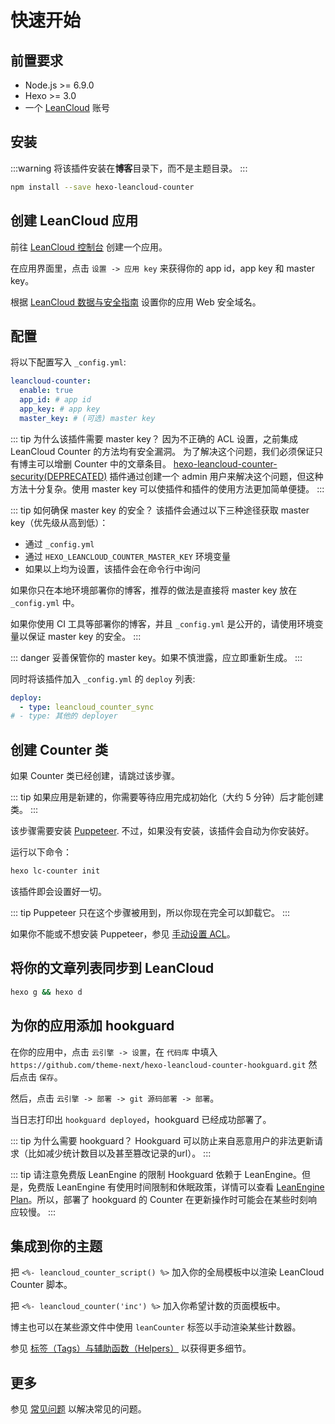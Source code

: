 # 快速开始

## 前置要求

- Node.js >= 6.9.0
- Hexo >= 3.0
- 一个 [LeanCloud](https://leancloud.cn) 账号

## 安装

:::warning
将该插件安装在**博客**目录下，而不是主题目录。
:::

```sh
npm install --save hexo-leancloud-counter
```

## 创建 LeanCloud 应用

前往 [LeanCloud 控制台](https://leancloud.cn/dashboard/) 创建一个应用。

在应用界面里，点击 `设置 -> 应用 key` 来获得你的 app id，app key 和 master key。

根据 [LeanCloud 数据与安全指南](https://leancloud.cn/docs/data_security.html#hash532104796) 设置你的应用 Web 安全域名。


## 配置

将以下配置写入 `_config.yml`:

```yaml
leancloud-counter:
  enable: true
  app_id: # app id
  app_key: # app key
  master_key: # (可选) master key
```

::: tip 为什么该插件需要 master key？
因为不正确的 ACL 设置，之前集成 LeanCloud Counter 的方法均有安全漏洞。
为了解决这个问题，我们必须保证只有博主可以增删 Counter 中的文章条目。
[hexo-leancloud-counter-security(DEPRECATED)](https://github.com/theme-next/hexo-leancloud-counter-security) 插件通过创建一个 admin 用户来解决这个问题，但这种方法十分复杂。使用 master key 可以使插件和插件的使用方法更加简单便捷。
:::

::: tip 如何确保 master key 的安全？
该插件会通过以下三种途径获取 master key（优先级从高到低）：
- 通过 `_config.yml`
- 通过 `HEXO_LEANCLOUD_COUNTER_MASTER_KEY` 环境变量
- 如果以上均为设置，该插件会在命令行中询问

如果你只在本地环境部署你的博客，推荐的做法是直接将 master key 放在 `_config.yml` 中。

如果你使用 CI 工具等部署你的博客，并且 `_config.yml` 是公开的，请使用环境变量以保证 master key 的安全。
:::

::: danger
妥善保管你的 master key。如果不慎泄露，应立即重新生成。
:::

同时将该插件加入 `_config.yml` 的 `deploy` 列表:

```yaml
deploy:
  - type: leancloud_counter_sync
# - type: 其他的 deployer
```

## 创建 Counter 类

如果 Counter 类已经创建，请跳过该步骤。

::: tip
如果应用是新建的，你需要等待应用完成初始化（大约 5 分钟）后才能创建类。
:::

该步骤需要安装 [Puppeteer](https://pptr.dev/). 不过，如果没有安装，该插件会自动为你安装好。

运行以下命令：

```sh
hexo lc-counter init
```

该插件即会设置好一切。

::: tip
Puppeteer 只在这个步骤被用到，所以你现在完全可以卸载它。
:::

如果你不能或不想安装 Puppeteer，参见 [手动设置 ACL](./manuallysetup)。

## 将你的文章列表同步到 LeanCloud

```sh
hexo g && hexo d
```

## 为你的应用添加 hookguard

在你的应用中，点击 `云引擎 -> 设置`，在 `代码库` 中填入 `https://github.com/theme-next/hexo-leancloud-counter-hookguard.git` 然后点击 `保存`。

然后，点击 `云引擎 -> 部署 -> git 源码部署 -> 部署`。

当日志打印出 `hookguard deployed`，hookguard 已经成功部署了。

::: tip 为什么需要 hookguard？
Hookguard 可以防止来自恶意用户的非法更新请求（比如减少统计数目以及甚至篡改记录的url）。
:::

::: tip 请注意免费版 LeanEngine 的限制
Hookguard 依赖于 LeanEngine。但是，免费版 LeanEngine 有使用时间限制和休眠政策，详情可以查看 [LeanEngine Plan](https://leancloud.cn/docs/leanengine_plan.html#hash643734278)。所以，部署了 hookguard 的 Counter 在更新操作时可能会在某些时刻响应较慢。
:::

## 集成到你的主题

把 `<%- leancloud_counter_script() %>` 加入你的全局模板中以渲染 LeanCloud Counter 脚本。

把 `<%- leancloud_counter('inc') %>` 加入你希望计数的页面模板中。

博主也可以在某些源文件中使用 `leanCounter` 标签以手动渲染某些计数器。


参见 [标签（Tags）与辅助函数（Helpers）](./tagsandhelpers) 以获得更多细节。

## 更多

参见 [常见问题](./troubleshooting) 以解决常见的问题。